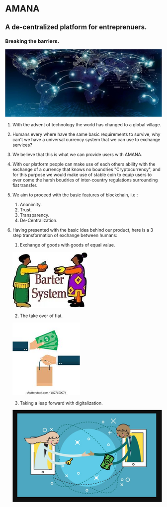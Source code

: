 # AMANA
## A de-centralized platform for entreprenuers.
### Breaking the barriers.
![AMANA](globe.jpg)

1. With the advent of technology the world has changed to a global village.
2. Humans every where have the same basic requirements to survive, why can't we have a universal currency system that we can use to exchange services?
3. We believe that this is what we can provide users with AMANA.
4. With our platform people can make use of each others ability with the exchange of a currency that knows no boundries "Cryptocurrency", and for this purpose we would make use of stable coin to equip users to over come the harsh boudries of inter-country regulations surrounding fiat transfer.
5. We aim to proceed with the basic features of blockchain, i.e : 
    1. Anonimity.
    2. Trust.
    3. Transparency.
    4. De-Centralization.
6. Having presented with the basic idea behind our product, here is a 3 step transformation of exchange between humans:
    1. Exchange of goods with goods of equal value.
    
    
    ![Exhcange of goods](step1.jpg)
    
    2. The take over of fiat.
    
    
    ![Fiat Rule](step2.jpg)
    
    3. Taking a leap forward with digitalization.
    
    
    ![Tokenomics](step3.jpg)
    
